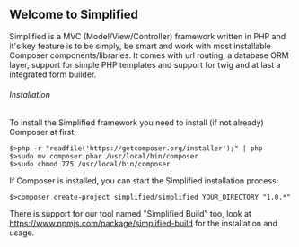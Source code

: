Welcome to Simplified
---------------------

Simplified is a MVC (Model/View/Controller) framework written in PHP and it's key feature is to be simply,
be smart and work with most installable Composer components/libraries. It comes with url routing, a database 
ORM layer, support for simple PHP templates and support for twig and at last a integrated form builder.

###### Installation
To install the Simplified framework you need to install (if not already) Composer at first:

    $>php -r "readfile('https://getcomposer.org/installer');" | php 
    $>sudo mv composer.phar /usr/local/bin/composer 
    $>sudo chmod 775 /usr/local/bin/composer 

If Composer is installed, you can start the Simplified installation process:

    $>composer create-project simplified/simplified YOUR_DIRECTORY "1.0.*"

There is support for our tool named "Simplified Build" too, look at https://www.npmjs.com/package/simplified-build 
for the installation and usage.

